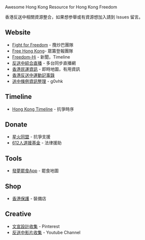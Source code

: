 

Awesome Hong Kong
Resource for Hong Kong Freedom

香港反送中相關資源整合，如果想参舉或有資源想加入請到 Issues 留言。

## Website
- [Fight for Freedom](https://standwithhk.org/) - 攬炒巴團隊
- [Free Hong Kong](https://freedomhkg.net/)- 眾籌登報團隊
- [Freedom-Hi](https://hkrev.inf) - 新聞，Timeline
- [反送中綜合直播](https://freehk.live/) - 多台同步直播網
- [香港民運資訊](https://103.hk/) - 即時地圖，有用資訊
- [香港反送中運動記事錄](https://www.hkebill.com/)
- [送中條例資訊整理](https://beta.hackfoldr.org/extradition) - g0vhk

## Timeline
- [Hong Kong Timeline](https://www.tiki-toki.com/timeline/entry/1273579/Hong-Kong-Timeline/) - 抗爭時序

## Donate
- [星火同盟](https://www.facebook.com/sparkalliancehk/) - 抗爭支援
- [612人道援基金](https://612fund.hk) - 法律援助

## Tools
- [發夢罷食App](https://lihkg.com/thread/1435236) - 罷食地圖

## Shop
- [香港保護](https://hkprotect.org/) - 裝備店

## Creative
- [文宣設計收集](https://www.pinterest.com/jonsnow0867/hong-kong/) - Pinterest
- [反送中影片收集](https://www.youtube.com/playlist?list=PL6tXiAedAhj3woJG8JVukr6b7vnMr1iu9) - Youtube Channel

